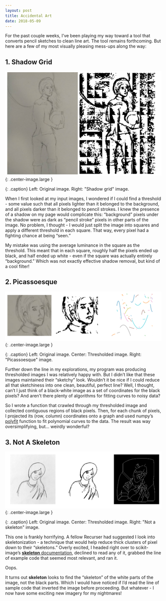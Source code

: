 ```yaml
---
layout: post
title: Accidental Art
date: 2018-05-09
---
```

For the past couple weeks, I’ve been playing my way toward a tool that converts pencil sketches to clean line art. The tool remains forthcoming. But here are a few of my most visually pleasing mess-ups along the way:

## 1. Shadow Grid
![Original image and shadow grid filter](/images/accidental-art/shadow-grid.png){: .center-image.large }

{: .caption}
Left: Original image. Right: "Shadow grid" image.


When I first looked at my input images, I wondered if I could find a threshold - some value such that all pixels lighter than it belonged to the background, and all pixels darker than it belonged to pencil strokes. I knew the presence of a shadow on my page would complicate this: “background” pixels under the shadow were as dark as “pencil stroke” pixels in other parts of the image. No problem, I thought - I would just split the image into squares and apply a different threshold in each square. That way, every pixel had a fighting chance at being “seen.”

My mistake was using the average luminance in the square as the threshold. This meant that in each square, roughly half the pixels ended up black, and half ended up white - even if the square was actually entirely “background.” Which was not exactly effective shadow removal, but kind of a cool filter!

## 2. Picassoesque
![Original image, thresholded image, picassoesque image](/images/accidental-art/picassoesque.png){: .center-image.large }

{: .caption}
Left: Original image. Center: Thresholded image. Right: "Picassoesque" image.


Further down the line in my explorations, my program was producing thresholded images I was relatively happy with. But I didn’t like that these images maintained their “sketchy” look. Wouldn’t it be nice if I could reduce all that sketchiness into one clean, beautiful, perfect line? Well, I thought, can’t I just think of a black-white image as a set of coordinates for the black pixels? And aren’t there plenty of algorithms for fitting curves to noisy data?

So I wrote a function that crawled through my thresholded image and collected contiguous regions of black pixels. Then, for each chunk of pixels, I projected its (row, column) coordinates onto a graph and used numpy’s [polyfit](https://docs.scipy.org/doc/numpy-1.14.0/reference/generated/numpy.polyfit.html) function to fit polynomial curves to the data. The result was way oversimplifying, but… weirdly wonderful?



## 3. Not A Skeleton
![Original image, thresholded image, inverse sekelton image](/images/accidental-art/not-skeleton.png){: .center-image.large }

{: .caption}
Left: Original image. Center: Thresholded image. Right: "Not a skeleton" image.

This one is frankly horrifying. A fellow Recurser had suggested I look into skeletonization - a technique that would help reduce thick clusters of pixel down to their “skeletons.” Overly excited, I headed right over to scikit-image’s [**skeleton** documentation](http://scikit-image.org/docs/dev/auto_examples/edges/plot_skeleton.html), declined to read any of it, grabbed the line of example code that seemed most relevant, and ran it.

Oops.

It turns out **skeleton** looks to find the “skeleton” of the white parts of the image, not the black parts. Which I would have noticed if I’d read the line of sample code that inverted the image before proceeding. But whatever - I now have some exciting new imagery for my nightmares!

